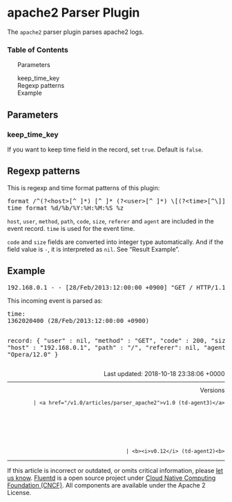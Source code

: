 <hgroup>
<h1>apache2 Parser Plugin</h1>
</hgroup>
<p>The <code>apache2</code> parser plugin parses apache2 logs.</p>
<a name="parameters"></a>
<section id="table-of-contents"><h3>Table of Contents</h3>
<ul id="toc">
<li class="toc-item"><a href="#parameters">Parameters</a></li>
<ul class="sub-toc">
<li class="sub-toc-item"><a href="#keep_time_key">keep_time_key</a></li>
</ul>
<li class="toc-item"><a href="#regexp-patterns">Regexp patterns</a></li>
<li class="toc-item"><a href="#example">Example</a></li>
</ul>
</section>
<h2>Parameters</h2>
<a name="keep_time_key"></a><h3>keep_time_key</h3>
<p>If you want to keep time field in the record, set <code>true</code>. Default is <code>false</code>.</p>
<a name="regexp-patterns"></a><h2>Regexp patterns</h2>
<p>This is regexp and time format patterns of this plugin:</p>
<pre class="CodeRay">format /^(?&lt;host&gt;[^ ]*) [^ ]* (?&lt;user&gt;[^ ]*) \[(?&lt;time&gt;[^\]]*)\] "(?&lt;method&gt;\S+)(?: +(?&lt;path&gt;[^ ]*) +\S*)?" (?&lt;code&gt;[^ ]*) (?&lt;size&gt;[^ ]*)(?: "(?&lt;referer&gt;[^\"]*)" "(?&lt;agent&gt;[^\"]*)")?$/
time_format %d/%b/%Y:%H:%M:%S %z
</pre>
<p><code>host</code>, <code>user</code>, <code>method</code>, <code>path</code>, <code>code</code>, <code>size</code>, <code>referer</code> and <code>agent</code> are included in the event record. <code>time</code> is used for the event time.</p>
<p><code>code</code> and <code>size</code> fields are converted into integer type automatically. And if the field value is <code>-</code>, it is interpreted as <code>nil</code>. See “Result Example”.</p>
<a name="example"></a><h2>Example</h2>
<pre class="CodeRay">192.168.0.1 - - [28/Feb/2013:12:00:00 +0900] "GET / HTTP/1.1" 200 777 "-" "Opera/12.0"
</pre>
<p>This incoming event is parsed as:</p>
<pre class="CodeRay">time:
1362020400 (28/Feb/2013:12:00:00 +0900)

record:
{
  "user"   : nil,
  "method" : "GET",
  "code"   : 200,
  "size"   : 777,
  "host"   : "192.168.0.1",
  "path"   : "/",
  "referer": nil,
  "agent"  : "Opera/12.0"
}
</pre>
<div style="text-align:right">
  Last updated: 2018-10-18 23:38:06 +0000
  </div>
<hr size="1" style="margin-top: 10px; margin-bottom: 10px; color: rgba(0, 0, 0, .15);"/>
<div style="text-align:right">
Versions 
  
    
    | <a href="/v1.0/articles/parser_apache2">v1.0 (td-agent3)</a>
    
  

  

  
    
    | <b><i>v0.12</i> (td-agent2)<b>
</b></b>
</div>
<hr size="1" style="margin-top: 10px; margin-bottom: 10px; color: rgba(0, 0, 0, .15);"/>
<p>
    If this article is incorrect or outdated, or omits critical information, please <a href="https://github.com/fluent/fluentd-docs/issues?state=open">let us know</a>. <a href="http://www.fluentd.org/">Fluentd</a> is a  open source project under <a href="https://cncf.io/">Cloud Native Computing Foundation (CNCF)</a>. All components are available under the Apache 2 License.
  </p>
